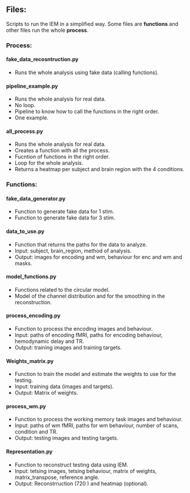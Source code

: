 ## Files:

Scripts to run the IEM in a simplified way. Some files are **functions** and other files run the whole **process**.  


### Process:  

#### fake_data_recosntruction.py  
+ Runs the whole analysis using fake data (calling functions).   

#### pipeline_example.py  
+ Runs the whole analysis for real data.  
+ No loop. 
+ Pipeline to know how to call the functions in the right order.  
+ One example.   

#### all_process.py  
+ Runs the whole analysis for real data.    
+ Creates a function with all the process.  
+ Fucntion of functions in the right order.  
+ Loop for the whole analysis.  
+ Returns a heatmap per subject and brain region with the 4 conditions.   

### Functions:  

#### fake_data_generator.py  
+ Function to generate fake data for 1 stim.  
+ Function to generate fake data for 3 stim.  

#### data_to_use.py  
+ Function that returns the paths for the data to analyze.  
+ Input: subject, brain_region, method of analysis.  
+ Output: images for encoding and wm, behaviour for enc and wm and masks.  

#### model_functions.py  
+ Functions related to the circular model.   
+ Model of the channel distribution and for the smoothing in the reconstruction.  

#### process_encoding.py  
+ Function to process the encoding images and behaviour.  
+ Input: paths of encoding fMRI, paths for encoding behaviour, hemodynamic delay and TR.  
+ Output: training images and training targets.  

#### Weights_matrix.py  
+ Function to train the model and estimate the weights to use for the testing.    
+ Input: training data (images and targets).   
+ Output: Matrix of weights.    

#### process_wm.py
+ Function to process the working memory task images and behaviour.  
+ Input: paths of wm fMRI, paths for wm behaviour, number of scans, condition and TR. 
+ Output: testing images and testing targets.  

#### Representation.py  
+ Function to reconstruct testing data using IEM.   
+ Input: tetsing images, tetsing behaviour, matrix of weights, matrix_transpose, reference angle.  
+ Output: Reconstrruction (720 ) and heatmap (optional).  


